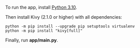 To run the app, install [Python 3.10](https://www.python.org/).

Then install Kivy (2.1.0 or higher) with all dependencies:

    python -m pip install --upgrade pip setuptools virtualenv
    python -m pip install "kivy[full]"

Finally, run **app/main.py**.